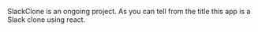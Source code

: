 SlackClone is an ongoing project. As you can tell from the title this app is a Slack clone using react.
